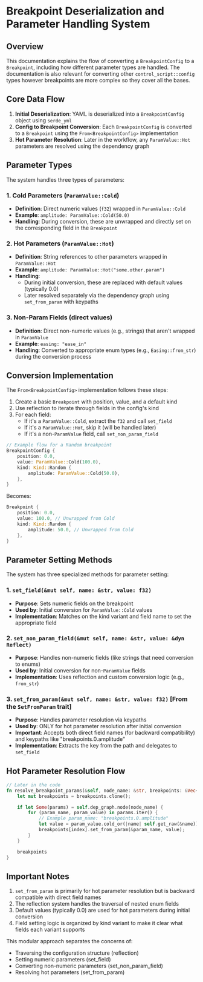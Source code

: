 # Breakpoint Deserialization and Parameter Handling System

## Overview

This documentation explains the flow of converting a `BreakpointConfig` to a
`Breakpoint`, including how different parameter types are handled. The
documentation is also relevant for converting other `control_script::config`
types however breakpoints are more complex so they cover all the bases.

## Core Data Flow

1. **Initial Deserialization**: YAML is deserialized into a `BreakpointConfig`
   object using `serde_yml`
2. **Config to Breakpoint Conversion**: Each `BreakpointConfig` is converted to
   a `Breakpoint` using the `From<BreakpointConfig>` implementation
3. **Hot Parameter Resolution**: Later in the workflow, any `ParamValue::Hot`
   parameters are resolved using the dependency graph

## Parameter Types

The system handles three types of parameters:

### 1. Cold Parameters (`ParamValue::Cold`)

- **Definition**: Direct numeric values (`f32`) wrapped in `ParamValue::Cold`
- **Example**: `amplitude: ParamValue::Cold(50.0)`
- **Handling**: During conversion, these are unwrapped and directly set on the
  corresponding field in the `Breakpoint`

### 2. Hot Parameters (`ParamValue::Hot`)

- **Definition**: String references to other parameters wrapped in
  `ParamValue::Hot`
- **Example**: `amplitude: ParamValue::Hot("some.other.param")`
- **Handling**:
  - During initial conversion, these are replaced with default values (typically
    0.0)
  - Later resolved separately via the dependency graph using `set_from_param`
    with keypaths

### 3. Non-Param Fields (direct values)

- **Definition**: Direct non-numeric values (e.g., strings) that aren't wrapped
  in `ParamValue`
- **Example**: `easing: "ease_in"`
- **Handling**: Converted to appropriate enum types (e.g., `Easing::from_str`)
  during the conversion process

## Conversion Implementation

The `From<BreakpointConfig>` implementation follows these steps:

1. Create a basic `Breakpoint` with position, value, and a default kind
2. Use reflection to iterate through fields in the config's kind
3. For each field:
   - If it's a `ParamValue::Cold`, extract the `f32` and call `set_field`
   - If it's a `ParamValue::Hot`, skip it (will be handled later)
   - If it's a non-`ParamValue` field, call `set_non_param_field`

```rust
// Example flow for a Random breakpoint
BreakpointConfig {
    position: 0.0,
    value: ParamValue::Cold(100.0),
    kind: Kind::Random {
        amplitude: ParamValue::Cold(50.0),
    },
}
```

Becomes:

```rust
Breakpoint {
    position: 0.0,
    value: 100.0, // Unwrapped from Cold
    kind: Kind::Random {
        amplitude: 50.0, // Unwrapped from Cold
    },
}
```

## Parameter Setting Methods

The system has three specialized methods for parameter setting:

### 1. `set_field(&mut self, name: &str, value: f32)`

- **Purpose**: Sets numeric fields on the breakpoint
- **Used by**: Initial conversion for `ParamValue::Cold` values
- **Implementation**: Matches on the kind variant and field name to set the
  appropriate field

### 2. `set_non_param_field(&mut self, name: &str, value: &dyn Reflect)`

- **Purpose**: Handles non-numeric fields (like strings that need conversion to
  enums)
- **Used by**: Initial conversion for non-`ParamValue` fields
- **Implementation**: Uses reflection and custom conversion logic (e.g.,
  `from_str`)

### 3. `set_from_param(&mut self, name: &str, value: f32)` [From the `SetFromParam` trait]

- **Purpose**: Handles parameter resolution via keypaths
- **Used by**: ONLY for hot parameter resolution after initial conversion
- **Important**: Accepts both direct field names (for backward compatibility)
  and keypaths like "breakpoints.0.amplitude"
- **Implementation**: Extracts the key from the path and delegates to
  `set_field`

## Hot Parameter Resolution Flow

```rust
// Later in the code
fn resolve_breakpoint_params(&self, node_name: &str, breakpoints: &Vec<Breakpoint>) -> Vec<Breakpoint> {
    let mut breakpoints = breakpoints.clone();

    if let Some(params) = self.dep_graph.node(node_name) {
        for (param_name, param_value) in params.iter() {
            // Example param_name: "breakpoints.0.amplitude"
            let value = param_value.cold_or(|name| self.get_raw(&name));
            breakpoints[index].set_from_param(&param_name, value);
        }
    }

    breakpoints
}
```

## Important Notes

1. `set_from_param` is primarily for hot parameter resolution but is backward
   compatible with direct field names
2. The reflection system handles the traversal of nested enum fields
3. Default values (typically 0.0) are used for hot parameters during initial
   conversion
4. Field setting logic is organized by kind variant to make it clear what fields
   each variant supports

This modular approach separates the concerns of:

- Traversing the configuration structure (reflection)
- Setting numeric parameters (set_field)
- Converting non-numeric parameters (set_non_param_field)
- Resolving hot parameters (set_from_param)
